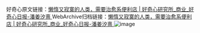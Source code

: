 好奇心原文链接：[懒惰又寂寞的人类，需要治愈系便利店 | 好奇心研究所_商业_好奇心日报-潘姜汐熹 ](https://www.qdaily.com/articles/11474.html)
WebArchive归档链接：[懒惰又寂寞的人类，需要治愈系便利店 | 好奇心研究所_商业_好奇心日报-潘姜汐熹 ](http://web.archive.org/web/20170429045927/http://www.qdaily.com:80/articles/11474.html)
![image](http://ww3.sinaimg.cn/large/007d5XDply1g3wa7tq3zvj30u03d0b29)